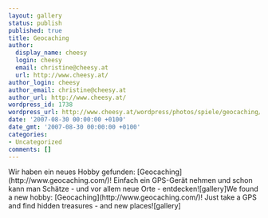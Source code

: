 ```yaml
---
layout: gallery
status: publish
published: true
title: Geocaching
author:
  display_name: cheesy
  login: cheesy
  email: christine@cheesy.at
  url: http://www.cheesy.at/
author_login: cheesy
author_email: christine@cheesy.at
author_url: http://www.cheesy.at/
wordpress_id: 1738
wordpress_url: http://www.cheesy.at/wordpress/photos/spiele/geocaching/
date: '2007-08-30 00:00:00 +0100'
date_gmt: '2007-08-30 00:00:00 +0100'
categories:
- Uncategorized
comments: []
---
```

<!--:de-->Wir haben ein neues Hobby gefunden: [Geocaching](http://www.geocaching.com/)! Einfach ein GPS-Gerät nehmen und schon kann man Schätze - und vor allem neue Orte - entdecken![gallery]<!--:--><!--:en-->We found a new hobby: [Geocaching](http://www.geocaching.com/)! Just take a GPS and find hidden treasures - and new places![gallery]<!--:-->
